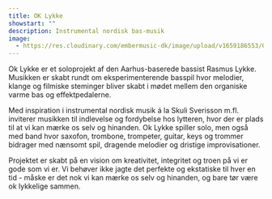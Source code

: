 ```yaml
---
title: OK Lykke
showstart: ""
description: Instrumental nordisk bas-musik
image:
  - https://res.cloudinary.com/embermusic-dk/image/upload/v1659186553/OkLykkeFoto_qd58vg.jpg
---
```

Ok Lykke er et soloprojekt af den Aarhus-baserede bassist Rasmus Lykke. Musikken er skabt rundt om eksperimenterende basspil hvor melodier, klange og filmiske steminger bliver skabt i mødet mellem den organiske varme bas og effektpedalerne. 

Med inspiration i instrumental nordisk musik á la Skuli Sverisson m.fl. inviterer musikken til indlevelse og fordybelse hos lytteren, hvor der er plads til at vi kan mærke os selv og hinanden. Ok Lykke spiller solo, men også med band hvor saxofon, trombone, trompeter, guitar, keys og trommer bidrager med nænsomt spil, dragende melodier og dristige improvisationer. 

Projektet er skabt på en vision om kreativitet, integritet og troen på vi er gode som vi er. Vi behøver ikke jagte det perfekte og ekstatiske til hver en tid - måske er det nok vi kan mærke os selv og hinanden, og bare tør være ok lykkelige sammen.